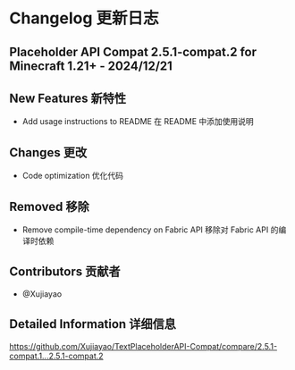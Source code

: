 # Changelog 更新日志

## Placeholder API Compat 2.5.1-compat.2 for Minecraft 1.21+ - 2024/12/21

## New Features 新特性

- Add usage instructions to README
  在 README 中添加使用说明

## Changes 更改

- Code optimization
  优化代码

## Removed 移除

- Remove compile-time dependency on Fabric API
  移除对 Fabric API 的编译时依赖

## Contributors 贡献者

- @Xujiayao

## Detailed Information 详细信息

https://github.com/Xujiayao/TextPlaceholderAPI-Compat/compare/2.5.1-compat.1...2.5.1-compat.2